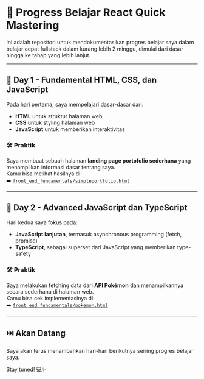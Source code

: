 # 🚀 Progress Belajar React Quick Mastering

Ini adalah repositori untuk mendokumentasikan progres belajar saya dalam belajar cepat fullstack dalam kurang lebih 2 minggu, dimulai dari dasar hingga ke tahap yang lebih lanjut.

---

## 📅 Day 1 - Fundamental HTML, CSS, dan JavaScript

Pada hari pertama, saya mempelajari dasar-dasar dari:
- **HTML** untuk struktur halaman web
- **CSS** untuk styling halaman web
- **JavaScript** untuk memberikan interaktivitas

### 🛠️ Praktik
Saya membuat sebuah halaman **landing page portofolio sederhana** yang menampilkan informasi dasar tentang saya.  
Kamu bisa melihat hasilnya di:  
➡️ [`front_end_fundamentals/simpleportfolio.html`](front_end_fundamentals/simpleportfolio.html)

---

## 📅 Day 2 - Advanced JavaScript dan TypeScript

Hari kedua saya fokus pada:
- **JavaScript lanjutan**, termasuk asynchronous programming (fetch, promise)
- **TypeScript**, sebagai superset dari JavaScript yang memberikan type-safety

### 🛠️ Praktik
Saya melakukan fetching data dari **API Pokémon** dan menampilkannya secara sederhana di halaman web.  
Kamu bisa cek implementasinya di:  
➡️ [`front_end_fundamentals/pokemon.html`](front_end_fundamentals/pokemon.html)

---

## ⏭️ Akan Datang
Saya akan terus menambahkan hari-hari berikutnya seiring progres belajar saya.

Stay tuned! 💻✨
